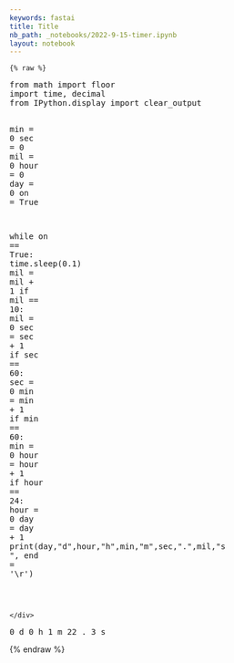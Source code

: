 ```yaml
---
keywords: fastai
title: Title
nb_path: _notebooks/2022-9-15-timer.ipynb
layout: notebook
---
```


<!--
#################################################
### THIS FILE WAS AUTOGENERATED! DO NOT EDIT! ###
#################################################
# file to edit: _notebooks/2022-9-15-timer.ipynb
-->

<div class="container" id="notebook-container">
        
    {% raw %}
    
<div class="cell border-box-sizing code_cell rendered">
<div class="input">

<div class="inner_cell">
    <div class="input_area">
<div class=" highlight hl-ipython3"><pre><span></span><span class="kn">from</span> <span class="nn">math</span> <span class="kn">import</span> <span class="n">floor</span>
<span class="kn">import</span> <span class="nn">time</span><span class="o">,</span> <span class="nn">decimal</span>
<span class="kn">from</span> <span class="nn">IPython.display</span> <span class="kn">import</span> <span class="n">clear_output</span>

<span class="nb">min</span> <span class="o">=</span> <span class="mi">0</span>
<span class="n">sec</span> <span class="o">=</span> <span class="mi">0</span>
<span class="n">mil</span> <span class="o">=</span> <span class="mi">0</span>
<span class="n">hour</span> <span class="o">=</span> <span class="mi">0</span>
<span class="n">day</span> <span class="o">=</span> <span class="mi">0</span>
<span class="n">on</span> <span class="o">=</span> <span class="kc">True</span>

<span class="k">while</span> <span class="n">on</span> <span class="o">==</span> <span class="kc">True</span><span class="p">:</span>
    <span class="n">time</span><span class="o">.</span><span class="n">sleep</span><span class="p">(</span><span class="mf">0.1</span><span class="p">)</span>
    <span class="n">mil</span> <span class="o">=</span> <span class="n">mil</span> <span class="o">+</span> <span class="mi">1</span>
    <span class="k">if</span> <span class="n">mil</span> <span class="o">==</span> <span class="mi">10</span><span class="p">:</span>
        <span class="n">mil</span> <span class="o">=</span> <span class="mi">0</span>
        <span class="n">sec</span> <span class="o">=</span> <span class="n">sec</span> <span class="o">+</span> <span class="mi">1</span>
        <span class="k">if</span> <span class="n">sec</span> <span class="o">==</span> <span class="mi">60</span><span class="p">:</span>
            <span class="n">sec</span> <span class="o">=</span> <span class="mi">0</span>
            <span class="nb">min</span> <span class="o">=</span> <span class="nb">min</span> <span class="o">+</span> <span class="mi">1</span>
            <span class="k">if</span> <span class="nb">min</span> <span class="o">==</span> <span class="mi">60</span><span class="p">:</span>
                <span class="nb">min</span> <span class="o">=</span> <span class="mi">0</span>
                <span class="n">hour</span> <span class="o">=</span> <span class="n">hour</span> <span class="o">+</span> <span class="mi">1</span>
                <span class="k">if</span> <span class="n">hour</span> <span class="o">==</span> <span class="mi">24</span><span class="p">:</span>
                    <span class="n">hour</span> <span class="o">=</span> <span class="mi">0</span>
                    <span class="n">day</span> <span class="o">=</span> <span class="n">day</span> <span class="o">+</span> <span class="mi">1</span>
    <span class="nb">print</span><span class="p">(</span><span class="n">day</span><span class="p">,</span><span class="s2">&quot;d&quot;</span><span class="p">,</span><span class="n">hour</span><span class="p">,</span><span class="s2">&quot;h&quot;</span><span class="p">,</span><span class="nb">min</span><span class="p">,</span><span class="s2">&quot;m&quot;</span><span class="p">,</span><span class="n">sec</span><span class="p">,</span><span class="s2">&quot;.&quot;</span><span class="p">,</span><span class="n">mil</span><span class="p">,</span><span class="s2">&quot;s        &quot;</span><span class="p">,</span> <span class="n">end</span> <span class="o">=</span> <span class="s1">&#39;</span><span class="se">\r</span><span class="s1">&#39;</span><span class="p">)</span>
    
</pre></div>

    </div>
</div>
</div>

<div class="output_wrapper">
<div class="output">

<div class="output_area">

<div class="output_subarea output_stream output_stdout output_text">
<pre>0 d 0 h 1 m 22 . 3 s</pre>
</div>
</div>

</div>
</div>

</div>
    {% endraw %}

</div>
 

